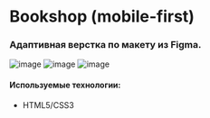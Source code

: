 # Bookshop (mobile-first)
### Адаптивная верстка по макету из Figma.
![image](https://user-images.githubusercontent.com/91260590/174786647-583c25e4-a49f-4eef-a800-da16926335dd.png)
![image](https://user-images.githubusercontent.com/91260590/174786950-79e1855f-ca38-41f0-ac15-ab02ae3dc3de.png)
![image](https://user-images.githubusercontent.com/91260590/174787280-bbd62f06-8fb6-4797-9951-bd8d1af5066b.png)
#### Используемые технологии:
+ HTML5/CSS3
